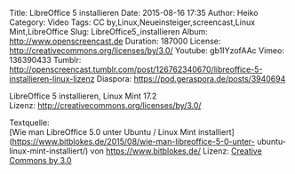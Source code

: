 Title: LibreOffice 5 installieren
Date: 2015-08-16 17:35
Author: Heiko
Category: Video
Tags: CC by,Linux,Neueinsteiger,screencast,Linux Mint,LibreOffice
Slug: LibreOffice5_installieren
Album: http://www.openscreencast.de
Duration: 187000
License: http://creativecommons.org/licenses/by/3.0/
Youtube: gb1IYzofAAc
Vimeo: 136390433
Tumblr: http://openscreencast.tumblr.com/post/126762340670/libreoffice-5-installieren-linux-lizenz
Diaspora: https://pod.geraspora.de/posts/3940694

LibreOffice 5 installieren, Linux Mint 17.2  
Lizenz: <http://creativecommons.org/licenses/by/3.0/>  
  
Textquelle:  
[Wie man LibreOffice 5.0 unter Ubuntu / Linux Mint
installiert](https://www.bitblokes.de/2015/08/wie-man-libreoffice-5-0-unter-
ubuntu-linux-mint-installiert/) von <https://www.bitblokes.de/> Lizenz:
[Creative Commons by 3.0](http://creativecommons.org/licenses/by/3.0/)

